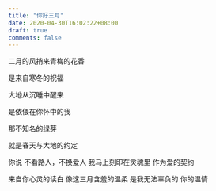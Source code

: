 ```yaml
---
title: "你好三月"
date: 2020-04-30T16:02:22+08:00
draft: true
comments: false
---
```


二月的风捎来青梅的花香

是来自寒冬的祝福

大地从沉睡中醒来

是依偎在你怀中的我

那不知名的绿芽

就是春天与大地的约定

你说
不看路人，不换爱人
我马上刻印在灵魂里
作为爱的契约

来自你心灵的读白
像这三月含羞的温柔
是我无法辜负的
你的温情